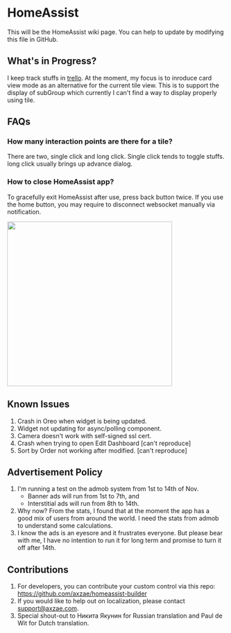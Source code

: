# HomeAssist

This will be the HomeAssist wiki page. You can help to update by modifying this file in GitHub.

## What's in Progress?

I keep track stuffs in [trello](https://trello.com/b/C0YnMv3L/homeassist). At the moment, my focus is to inroduce card view mode as an alternative for the current tile view.
This is to support the display of subGroup which currently I can't find a way to display properly using tile.

## FAQs

### How many interaction points are there for a tile?

There are two, single click and long click. Single click tends to toggle stuffs. long click usually brings up advance dialog.

### How to close HomeAssist app?

To gracefully exit HomeAssist after use, press back button twice. If you use the home button, you may require to disconnect websocket manually via notification.

<img width='380' src='https://raw.githubusercontent.com/axzae/homeassist-builder/master/wiki/websocket_notification.png'/>


## Known Issues

1. Crash in Oreo when widget is being updated.
2. Widget not updating for async/polling component.
3. Camera doesn't work with self-signed ssl cert.
4. Crash when trying to open Edit Dashboard [can't reproduce]
5. Sort by Order not working after modified. [can't reproduce]


## Advertisement Policy

1. I'm running a test on the admob system from 1st to 14th of Nov.
	- Banner ads will run from 1st to 7th, and
	- Interstitial ads will run from 8th to 14th.
2. Why now? From the stats, I found that at the moment the app has a good mix of users from around the world. I need the stats from admob to understand some calculations.
3. I know the ads is an eyesore and it frustrates everyone. But please bear with me, I have no intention to run it for long term and promise to turn it off after 14th.


## Contributions

1. For developers, you can contribute your custom control via this repo: https://github.com/axzae/homeassist-builder
2. If you would like to help out on localization, please contact support@axzae.com.
3. Special shout-out to Никита Якунин for Russian translation and Paul de Wit for Dutch translation.

